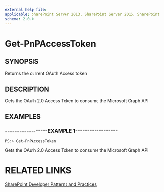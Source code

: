 ```yaml
---
external help file:
applicable: SharePoint Server 2013, SharePoint Server 2016, SharePoint Online
schema: 2.0.0
---
```

# Get-PnPAccessToken

## SYNOPSIS
Returns the current OAuth Access token

## DESCRIPTION
Gets the OAuth 2.0 Access Token to consume the Microsoft Graph API

## EXAMPLES

### ------------------EXAMPLE 1------------------
```powershell
PS:> Get-PnPAccessToken
```

Gets the OAuth 2.0 Access Token to consume the Microsoft Graph API

# RELATED LINKS

[SharePoint Developer Patterns and Practices](http://aka.ms/sppnp)